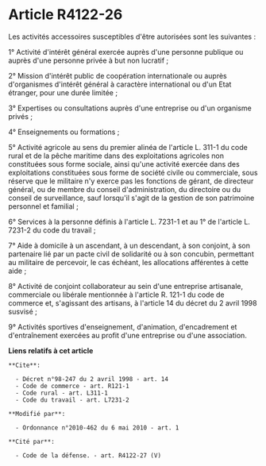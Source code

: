 # Article R4122-26

Les activités accessoires susceptibles d'être autorisées sont les suivantes : 

1° Activité d'intérêt général exercée auprès d'une personne publique ou auprès d'une personne privée à but non lucratif ; 

2° Mission d'intérêt public de coopération internationale ou auprès d'organismes d'intérêt général à caractère international
ou d'un Etat étranger, pour une durée limitée ; 

3° Expertises ou consultations auprès d'une entreprise ou d'un organisme privés ; 

4° Enseignements ou formations ; 

5° Activité agricole au sens du premier alinéa de l'article L. 311-1 du code rural et de la pêche maritime dans des
exploitations agricoles non constituées sous forme sociale, ainsi qu'une activité exercée dans des exploitations constituées
sous forme de société civile ou commerciale, sous réserve que le militaire n'y exerce pas les fonctions de gérant, de
directeur général, ou de membre du conseil d'administration, du directoire ou du conseil de surveillance, sauf lorsqu'il
s'agit de la gestion de son patrimoine personnel et familial ; 

6° Services à la personne définis à l'article L. 7231-1 et au 1° de l'article L. 7231-2 du code du travail ; 

7° Aide à domicile à un ascendant, à un descendant, à son conjoint, à son partenaire lié par un pacte civil de solidarité ou
à son concubin, permettant au militaire de percevoir, le cas échéant, les allocations afférentes à cette aide ; 

8° Activité de conjoint collaborateur au sein d'une entreprise artisanale, commerciale ou libérale mentionnée à l'article R.
121-1 du code de commerce et, s'agissant des artisans, à l'article 14 du décret du 2 avril 1998 susvisé ; 

9° Activités sportives d'enseignement, d'animation, d'encadrement et d'entraînement exercées au profit d'une entreprise ou
d'une association.

**Liens relatifs à cet article**

	**Cite**:

	  - Décret n°98-247 du 2 avril 1998 - art. 14
	  - Code de commerce - art. R121-1
	  - Code rural - art. L311-1
	  - Code du travail - art. L7231-2

	**Modifié par**:

	  - Ordonnance n°2010-462 du 6 mai 2010 - art. 1

	**Cité par**:

	  - Code de la défense. - art. R4122-27 (V)
